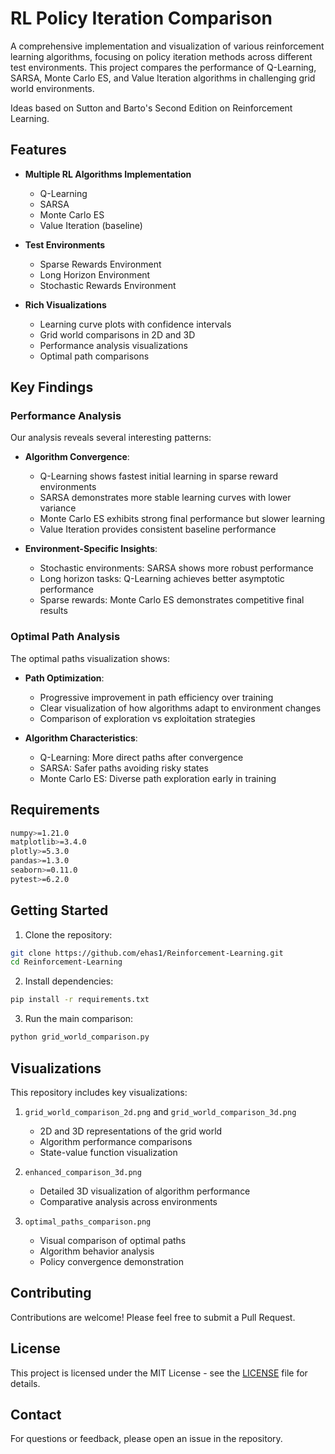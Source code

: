 # RL Policy Iteration Comparison

A comprehensive implementation and visualization of various reinforcement learning algorithms, focusing on policy iteration methods across different test environments. This project compares the performance of Q-Learning, SARSA, Monte Carlo ES, and Value Iteration algorithms in challenging grid world environments.

Ideas based on Sutton and Barto's Second Edition on Reinforcement Learning.

## Features

- **Multiple RL Algorithms Implementation**
  - Q-Learning
  - SARSA
  - Monte Carlo ES
  - Value Iteration (baseline)

- **Test Environments**
  - Sparse Rewards Environment
  - Long Horizon Environment
  - Stochastic Rewards Environment

- **Rich Visualizations**
  - Learning curve plots with confidence intervals
  - Grid world comparisons in 2D and 3D
  - Performance analysis visualizations
  - Optimal path comparisons

## Key Findings

### Performance Analysis
Our analysis reveals several interesting patterns:

- **Algorithm Convergence**:
  - Q-Learning shows fastest initial learning in sparse reward environments
  - SARSA demonstrates more stable learning curves with lower variance
  - Monte Carlo ES exhibits strong final performance but slower learning
  - Value Iteration provides consistent baseline performance

- **Environment-Specific Insights**:
  - Stochastic environments: SARSA shows more robust performance
  - Long horizon tasks: Q-Learning achieves better asymptotic performance
  - Sparse rewards: Monte Carlo ES demonstrates competitive final results

### Optimal Path Analysis
The optimal paths visualization shows:

- **Path Optimization**:
  - Progressive improvement in path efficiency over training
  - Clear visualization of how algorithms adapt to environment changes
  - Comparison of exploration vs exploitation strategies

- **Algorithm Characteristics**:
  - Q-Learning: More direct paths after convergence
  - SARSA: Safer paths avoiding risky states
  - Monte Carlo ES: Diverse path exploration early in training

## Requirements

```bash
numpy>=1.21.0
matplotlib>=3.4.0
plotly>=5.3.0
pandas>=1.3.0
seaborn>=0.11.0
pytest>=6.2.0
```

## Getting Started

1. Clone the repository:
```bash
git clone https://github.com/ehas1/Reinforcement-Learning.git
cd Reinforcement-Learning
```

2. Install dependencies:
```bash
pip install -r requirements.txt
```

3. Run the main comparison:
```bash
python grid_world_comparison.py
```

## Visualizations

This repository includes key visualizations:

1. `grid_world_comparison_2d.png` and `grid_world_comparison_3d.png`
   - 2D and 3D representations of the grid world
   - Algorithm performance comparisons
   - State-value function visualization

2. `enhanced_comparison_3d.png`
   - Detailed 3D visualization of algorithm performance
   - Comparative analysis across environments

3. `optimal_paths_comparison.png`
   - Visual comparison of optimal paths
   - Algorithm behavior analysis
   - Policy convergence demonstration

## Contributing

Contributions are welcome! Please feel free to submit a Pull Request.

## License

This project is licensed under the MIT License - see the [LICENSE](LICENSE) file for details.

## Contact

For questions or feedback, please open an issue in the repository. 

